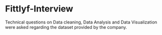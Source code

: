 # Fittlyf-Interview

Technical questions on Data cleaning, Data Analysis and Data Visualization were asked regarding the dataset provided by the company.
